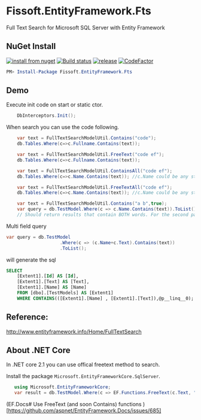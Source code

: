 # Fissoft.EntityFramework.Fts
Full Text Search for Microsoft SQL Server with Entity Framework

## NuGet Install
[![install from nuget](http://img.shields.io/nuget/v/Fissoft.EntityFramework.Fts.svg?style=flat-square)](https://www.nuget.org/packages/Fissoft.EntityFramework.Fts)
[![Build status](https://ci.appveyor.com/api/projects/status/mwwua6k43p88ro9j?svg=true)](https://ci.appveyor.com/project/chsword/fissoft-entityframework-fts)
[![release](https://img.shields.io/github/release/fissoft/Fissoft.EntityFramework.Fts.svg?style=flat-square)](https://github.com/fissoft/Fissoft.EntityFramework.Fts/releases)
[![CodeFactor](https://www.codefactor.io/repository/github/fissoft/fissoft.entityframework.fts/badge)](https://www.codefactor.io/repository/github/fissoft/fissoft.entityframework.fts)

``` powershell
PM> Install-Package Fissoft.EntityFramework.Fts
```

## Demo
Execute init code on start or static ctor.
``` C#
    DbInterceptors.Init();
```
When search you can use the code following.
``` c#
    var text = FullTextSearchModelUtil.Contains("code");
    db.Tables.Where(c=>c.Fullname.Contains(text));
```
``` C#
    var text = FullTextSearchModelUtil.FreeText("code ef");
    db.Tables.Where(c=>c.Fullname.Contains(text));
```
``` C#
    var text = FullTextSearchModelUtil.ContainsAll("code ef");
    db.Tables.Where(c=>c.Name.Contains(text)); //c.Name could be any string property of model
```
``` C#
    var text = FullTextSearchModelUtil.FreeTextAll("code ef");
    db.Tables.Where(c=>c.Name.Contains(text)); //c.Name could be any string property of model
```
``` C#
    var text = FullTextSearchModelUtil.Contains("a b",true);
    var query = db.TestModel.Where(c => c.Name.Contains(text)).ToList(); 
    // Should return results that contain BOTH words. For the second param = false, should return records with either of the words
```

Multi field query
``` c#
var query = db.TestModel
                    .Where(c => (c.Name+c.Text).Contains(text))
                    .ToList();
```

will generate the sql

``` sql
SELECT 
    [Extent1].[Id] AS [Id], 
    [Extent1].[Text] AS [Text], 
    [Extent1].[Name] AS [Name]
    FROM [dbo].[TestModels] AS [Extent1]
    WHERE CONTAINS(([Extent1].[Name] , [Extent1].[Text]),@p__linq__0);
```

## Reference:

http://www.entityframework.info/Home/FullTextSearch

## About .NET Core

In .NET core 2.1 you can use offical freetext method to search.

Install the package ```Microsoft.EntityFrameworkCore.SqlServer```.
```cs
   using Microsoft.EntityFrameworkCore;
   var result = db.TestModel.Where(c => EF.Functions.FreeText(c.Text, "search"));
```

(EF.Docs# Use FreeText (and soon Contains) functions )[https://github.com/aspnet/EntityFramework.Docs/issues/685]
